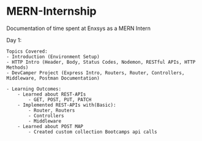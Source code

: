 # MERN-Internship
Documentation of time spent at Enxsys as a MERN Intern

Day 1:

    Topics Covered: 
 	- Introduction (Environment Setup)
	- HTTP Intro (Header, Body, Status Codes, Nodemon, RESTful APIs, HTTP Methods)
	- DevCamper Project (Express Intro, Routers, Router, Controllers, Middleware, Postman Documentation)
        
    - Learning Outcomes:
        - Learned about REST-APIs
            - GET, POST, PUT, PATCH
        - Implemented REST-APIs with(Basic):
            - Router, Routers
            - Controllers
            - Middleware
        - Learned about POST MAP
            - Created custom collection Bootcamps api calls
             
